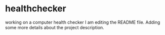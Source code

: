 # healthchecker
working on a computer health checker
I am editing the README file. Adding some more details about the project description.
